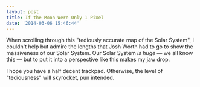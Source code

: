 ```yaml
---
layout: post
title: If the Moon Were Only 1 Pixel
date: '2014-03-06 15:46:44'
---
```


<p>When scrolling through this "tediously accurate map of the Solar System", I couldn't help but admire the lengths that Josh Worth had to go to show the massiveness of our Solar System. Our Solar System <em>is huge</em> — we all know this — but to put it into a perspective like this makes my jaw drop. </p>

<p>I hope you have a half decent trackpad. Otherwise, the level of "tediousness" will skyrocket, pun intended.</p>